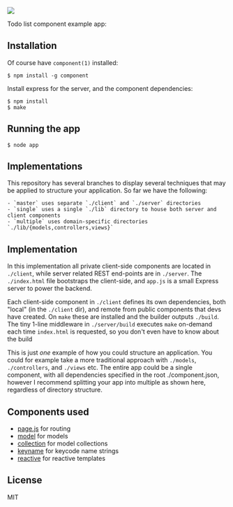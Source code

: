 
  ![](http://f.cl.ly/items/3l0r2s1C0d1Y1d3N202J/todo.png)

  Todo list component example app:

## Installation

 Of course have `component(1)` installed:
 
    $ npm install -g component

 Install express for the server, and the component dependencies:

    $ npm install
    $ make

## Running the app

    $ node app

## Implementations

  This repository has several branches to display several techniques 
  that may be applied to structure your application. So far we have
  the following:
  
    - `master` uses separate `./client` and `./server` directories
    - `single` uses a single `./lib` directory to house both server and client components
    - `multiple` uses domain-specific directories `./lib/{models,controllers,views}`

## Implementation

  In this implementation all private client-side components are located in `./client`,
  while server related REST end-points are in `./server`. The `./index.html`
  file bootstraps the client-side, and `app.js` is a small Express server
  to power the backend.

  Each client-side component in `./client` defines its own dependencies,
  both "local" (in the `./client` dir), and remote from public components
  that devs have created. On `make` these are installed and the builder
  outputs `./build`. The tiny 1-line middleware in `./server/build` executes
  `make` on-demand each time `index.html` is requested, so you don't even
  have to know about the build

  This is just _one_ example of how you could structure an application. You could
  for example take a more traditional approach with `./models`, `./controllers`,
  and `./views` etc. The entire app could be a single component, with all dependencies
  specified in the root ./component.json, however I recommend splitting your app
  into multiple as shown here, regardless of directory structure.

## Components used

  - [page.js](https://github.com/visionmedia/page.js) for routing
  - [model](https://github.com/component/model) for models
  - [collection](https://github.com/component/collection) for model collections
  - [keyname](https://github.com/component/keyname) for keycode name strings
  - [reactive](https://github.com/component/reactive) for reactive templates

## License

  MIT
